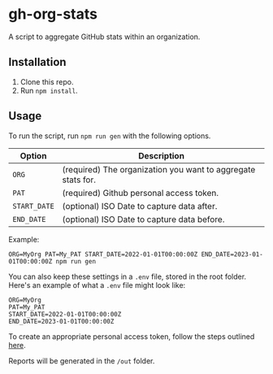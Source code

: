 # gh-org-stats
A script to aggregate GitHub stats within an organization.

## Installation

1. Clone this repo.
2. Run `npm install`.

## Usage

To run the script, run `npm run gen` with the following options.

| Option             | Description                                                   |
| ------------------ | ------------------------------------------------------------- |
| `ORG`              | (required) The organization you want to aggregate stats for.  |
| `PAT`              | (required) Github personal access token.                      |
| `START_DATE`       | (optional) ISO Date to capture data after.                    |
| `END_DATE`         | (optional) ISO Date to capture data before.                   |

Example: 
```
ORG=MyOrg PAT=My_PAT START_DATE=2022-01-01T00:00:00Z END_DATE=2023-01-01T00:00:00Z npm run gen
```

You can also keep these settings in a `.env` file, stored in the root folder. Here's an example of what a `.env` file might look like:
```
ORG=MyOrg
PAT=My_PAT
START_DATE=2022-01-01T00:00:00Z
END_DATE=2023-01-01T00:00:00Z
```

To create an appropriate personal access token, follow the steps outlined 
[here](https://docs.github.com/en/graphql/guides/forming-calls-with-graphql#authenticating-with-graphql).

Reports will be generated in the `/out` folder.
